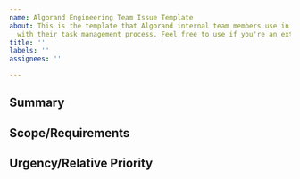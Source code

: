 ```yaml
---
name: Algorand Engineering Team Issue Template
about: This is the template that Algorand internal team members use in conjunction
  with their task management process. Feel free to use if you're an external contributor.
title: ''
labels: ''
assignees: ''

---
```


## Summary
<!-- *Describe the problem identified or the general goal of this issue* -->

## Scope/Requirements
<!-- *What's involved in this issue? What's required to achieve the goal?* -->

## Urgency/Relative Priority
<!-- *How urgent is this issue? What are the timing considerations to take into account?* -->
